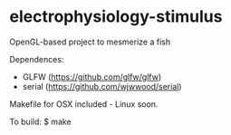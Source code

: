 # electrophysiology-stimulus
OpenGL-based project to mesmerize a fish

Dependences:
 - GLFW (https://github.com/glfw/glfw)
 - serial (https://github.com/wjwwood/serial)
 
 Makefile for OSX included - Linux soon.
 
To build:
 $ make
